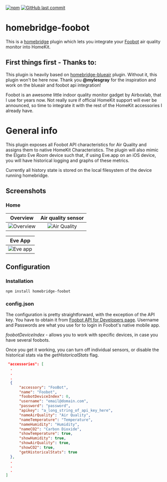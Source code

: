 [![npm](https://img.shields.io/npm/v/homebridge-foobot.svg)](https://www.npmjs.com/package/homebridge-foobot)
[![GitHub last commit](https://img.shields.io/github/last-commit/gchokov/homebridge-foobot.svg)](https://github.com/gchokov/homebridge-foobot)

# homebridge-foobot
This is a [homebridge](https://github.com/nfarina/homebridge) plugin which lets you integrate your [Foobot](https://foobot.io) air quality monitor into HomeKit. 

## First things first - Thanks to:

This plugin is heavily based on [homebridge-blueair](https://github.com/mylesgray/homebridge-blueair) plugin. Without it, this plugin won't be here now. Thank you **@mylesgray** for the inspiration and work on the blueair and foobot api integration!

Foobot is an awesome little indoor quality monitor gadget by Airboxlab, that I use for years now. Not really sure if official HomeKit support will ever be announced, so time to integrate it with the rest of the HomeKit accessories I already have. 

# General info
This plugin exposes all Foobot API characteristics for Air Quality and assigns them to native HomeKit Characteristics. The plugin will also mimic the Elgato Eve *Room* device such that, if using Eve.app on an iOS device, you will have historical logging and graphs of these metrics.

Currently all history state is stored on the local filesystem of the device running homebridge.

## Screenshots

### Home

Overview           |  Air quality sensor
:-------------------------:|:-------------------------:
![Overview](http://oi64.tinypic.com/715ker.jpg)    |  ![Air Quality](http://oi65.tinypic.com/2rp9r2v.jpg) 

Eve App          |  
:-------------------------:|
![Eve app](http://oi66.tinypic.com/34opqbq.jpg)  | 

## Configuration

### Installation

```
npm install homebridge-foobot
```

### config.json

The configuration is pretty straightforward, with the exception of the API key. You have to obtain it from [Foobot API for Developers page](https://api.foobot.io/apidoc/index.html). Username and Passwords are what you use for to login in Foobot's native mobile app.

*foobotDeviceIndex* - allows you to work with specific devices, in case you have several foobots.

Once you get it working, you can turn off individual sensors, or disable the historical stats via the *getHistoricalStats* flag.

```json
 "accessories": [
  .
  .
  .
  {
      "accessory": "FooBot",
      "name": "Foobot",
      "foobotDeviceIndex": 0,
      "username": "email@domain.com",
      "password": "password",
      "apikey": "a_long_string_of_api_key_here",
      "nameAirQuality": "Air Quality",
      "nameTemperature": "Temperature",
      "nameHumidity": "Humidity",
      "nameCO2": "Carbon Dioxide",
      "showTemperature": true,
      "showHumidity": true,
      "showAirQuality": true,
      "showCO2": true,
      "getHistoricalStats": true
  },
  .
  .
  .
]
```